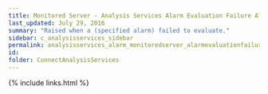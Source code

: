 ```yaml
---
title: ﻿Monitored Server - Analysis Services Alarm Evaluation Failure Alarm
last_updated: July 29, 2016
summary: "Raised when a (specified alarm) failed to evaluate."
sidebar: c_analysisservices_sidebar
permalink: analysisservices_alarm_monitoredserver_alarmevaluationfailure.html
id:
folder: ConnectAnalysisServices
---
```


{% include links.html %}
